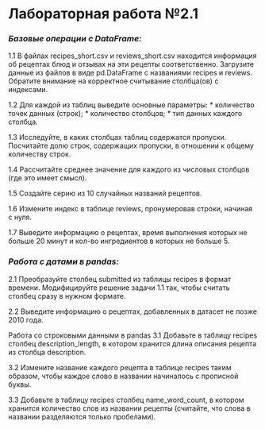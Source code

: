 # Лабораторная работа №2.1

### *Базовые операции с DataFrame:*

1.1 В файлах recipes_short.csv и reviews_short.csv находится информация об рецептах блюд и отзывах на эти рецепты соответственно. Загрузите данные из файлов в виде pd.DataFrame с названиями recipes и reviews. Обратите внимание на корректное считывание столбца(ов) с индексами.

1.2 Для каждой из таблиц выведите основные параметры: * количество точек данных (строк); * количество столбцов; * тип данных каждого столбца.

1.3 Исследуйте, в каких столбцах таблиц содержатся пропуски. Посчитайте долю строк, содержащих пропуски, в отношении к общему количеству строк.

1.4 Рассчитайте среднее значение для каждого из числовых столбцов (где это имеет смысл).

1.5 Создайте серию из 10 случайных названий рецептов.

1.6 Измените индекс в таблице reviews, пронумеровав строки, начиная с нуля.

1.7 Выведите информацию о рецептах, время выполнения которых не больше 20 минут и кол-во ингредиентов в которых не больше 5.


### *Работа с датами в pandas:*

2.1 Преобразуйте столбец submitted из таблицы recipes в формат времени. Модифицируйте решение задачи 1.1 так, чтобы считать столбец сразу в нужном формате.

2.2 Выведите информацию о рецептах, добавленных в датасет не позже 2010 года.

Работа со строковыми данными в pandas
3.1 Добавьте в таблицу recipes столбец description_length, в котором хранится длина описания рецепта из столбца description.

3.2 Измените название каждого рецепта в таблице recipes таким образом, чтобы каждое слово в названии начиналось с прописной буквы.

3.3 Добавьте в таблицу recipes столбец name_word_count, в котором хранится количество слов из названии рецепты (считайте, что слова в названии разделяются только пробелами).

